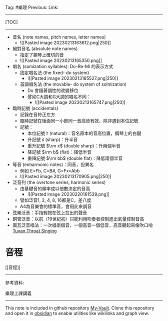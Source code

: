 Tag: #樂理 
Previous: 
Link: 

---

[TOC]

---

- 音名 (note names, pitch names, letter names)
	- ![[Pasted image 20230213163612.png|250]]
- 絕對音名 (absolute note names)
	- 指定了鋼琴上確切的音
	- ![[Pasted image 20230213165350.png]]
- 唱名 (somization syllables): Do-Re-Mi 的表示方式
	- 固定唱名法 (the fixed- do system)
		- ![[Pasted image 20230213165527.png|250]]
	- 首調唱名法 (the movable- do system of solmization)
		- Do 會隨著調性的改變移位
		- 譬如C大調和G大調的唱名不同：
			- ![[Pasted image 20230213165747.png|250]]
- 臨時記號 (accidentals)
	- 記錄在音符正左方
	- 臨時記號在後面同一小節同一音高皆有效，除非遇到本位記號
	- 記號：
		- 本位記號♮(natural)：音名原本的音高位置，鋼琴上的白鍵
		- 升記號 ♯ (sharp)：升半音
		- 重升記號 $\rm x$ (double sharp)：升兩個半音
		- 降記號 $\rm b$ (flat)：降低半音
		- 重降記號 $\rm bb$ (double flat)：降低兩個半音
- 等音 (enharmonic notes)：同音，但異名
	- 例如 E=Fb, C=B#, G=Fx=Abb
	- ![[Pasted image 20230213170905.png|250]]
- 泛音列 (the overtone series, harmonic series)
	- 由基礎音的頻率成以倍數決定的音高
		- ![[Pasted image 20230220161539.png]]
	- 譬如泛音1, 2, 4, 8, 16都是C，差八度
	- A4為音樂會的標準音，會用此來調音
- 弦樂泛音：手指輕按在弦上拉出的聲音
- 銅管泛音：以前（19世紀初）只能利用吹奏者控制進出氣量控制音高
- 圖瓦泛音唱法：一次唱兩個音，一個高音一個低音，高音聽起來像吹口哨 [Tuvan Throat Singing](https://youtu.be/qx8hrhBZJ98)

# 音程

[[音程]]

---

參考資料:

樂理上課講義

---

This note is included in github repository [My-Vault](https://github.com/LittleD3092/My-Vault.git). Clone this repository and open it in [obsidian](https://obsidian.md/) to enable utilities like wikilinks and graph view.